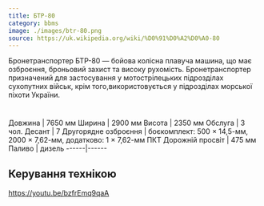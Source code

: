 ```yaml
---
title: БТР-80
category: bbms
image: ./images/btr-80.png
source: https://uk.wikipedia.org/wiki/%D0%91%D0%A2%D0%A0-80
---
```

Бронетранспортер БТР-80 — бойова колісна плавуча машина, що має озброєння, броньовий захист та високу рухомість. Бронетранспортер призначений для застосування у мотострілецьких підрозділах сухопутних військ, крім того,використовується у підрозділах морської піхоти України. 
#

Довжина |	7650 мм
Ширина |	2900 мм
Висота |	2350 мм
Обслуга |	3 чол.
Десант |	7
Другорядне озброєння | боєкомплект: 500 × 14,5-мм, 2000 × 7,62-мм, додатково: 1 × 7,62-мм ПКТ
Дорожній просвіт | 	475 мм
Паливо |	дизель
------|------ 

## Керування технікою

https://youtu.be/bzfrEmq9qaA